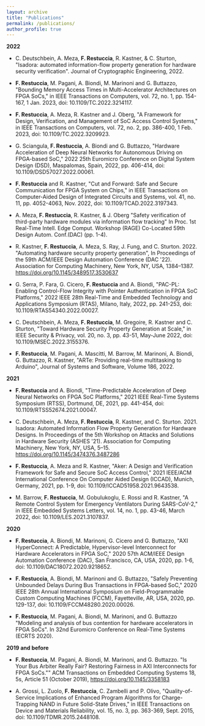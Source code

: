 ```yaml
---
layout: archive
title: "Publications"
permalink: /publications/
author_profile: true
---
```


**2022**

- C. Deutschbein, A. Meza, <b>F. Restuccia</b>, R. Kastner, & C. Sturton, "Isadora: automated information-flow property generation for hardware security verification". Journal of Cryptographic Engineering, 2022.

- <b>F. Restuccia</b>, M. Pagani, A. Biondi, M. Marinoni and G. Buttazzo, "Bounding Memory Access Times in Multi-Accelerator Architectures on FPGA SoCs," in IEEE Transactions on Computers, vol. 72, no. 1, pp. 154-167, 1 Jan. 2023, doi: 10.1109/TC.2022.3214117.

- <b>F. Restuccia</b>, A. Meza, R. Kastner and J. Oberg, "A Framework for Design, Verification, and Management of SoC Access Control Systems," in IEEE Transactions on Computers, vol. 72, no. 2, pp. 386-400, 1 Feb. 2023, doi: 10.1109/TC.2022.3209923.

- G. Sciangula, <b>F. Restuccia</b>, A. Biondi and G. Buttazzo, "Hardware Acceleration of Deep Neural Networks for Autonomous Driving on FPGA-based SoC," 2022 25th Euromicro Conference on Digital System Design (DSD), Maspalomas, Spain, 2022, pp. 406-414, doi: 10.1109/DSD57027.2022.00061.

- <b>F. Restuccia</b> and R. Kastner, "Cut and Forward: Safe and Secure Communication for FPGA System on Chips," in IEEE Transactions on Computer-Aided Design of Integrated Circuits and Systems, vol. 41, no. 11, pp. 4052-4063, Nov. 2022, doi: 10.1109/TCAD.2022.3197343.

- A. Meza, <b>F. Restuccia</b>, R. Kastner, & J. Oberg "Safety verification of third-party hardware modules via information flow tracking" In Proc. 1st Real-Time Intell. Edge Comput. Workshop (RAGE) Co-Located 59th Design Autom. Conf.(DAC) (pp. 1-4).

- R. Kastner, <b>F. Restuccia</b>, A. Meza, S. Ray, J. Fung, and C. Sturton. 2022. "Automating hardware security property generation", In Proceedings of the 59th ACM/IEEE Design Automation Conference (DAC '22). Association for Computing Machinery, New York, NY, USA, 1384–1387. https://doi.org/10.1145/3489517.3530637

- G. Serra, P. Fara, G. Cicero, <b>F. Restuccia</b> and A. Biondi, "PAC-PL: Enabling Control-Flow Integrity with Pointer Authentication in FPGA SoC Platforms," 2022 IEEE 28th Real-Time and Embedded Technology and Applications Symposium (RTAS), Milano, Italy, 2022, pp. 241-253, doi: 10.1109/RTAS54340.2022.00027.

- C. Deutschbein, A. Meza, <b>F. Restuccia</b>, M. Gregoire, R. Kastner and C. Sturton, "Toward Hardware Security Property Generation at Scale," in IEEE Security & Privacy, vol. 20, no. 3, pp. 43-51, May-June 2022, doi: 10.1109/MSEC.2022.3155376.

- <b>F. Restuccia</b>, M. Pagani, A. Mascitti, M. Barrow, M. Marinoni, A. Biondi, G. Buttazzo, R. Kastner, "ARTe: Providing real-time multitasking to Arduino", Journal of Systems and Software, Volume 186, 2022.



**2021**

- <b>F. Restuccia</b> and A. Biondi, "Time-Predictable Acceleration of Deep Neural Networks on FPGA SoC Platforms," 2021 IEEE Real-Time Systems Symposium (RTSS), Dortmund, DE, 2021, pp. 441-454, doi: 10.1109/RTSS52674.2021.00047.

- C. Deutschbein, A. Meza, <b>F. Restuccia</b>, R. Kastner, and C. Sturton. 2021. Isadora: Automated Information Flow Property Generation for Hardware Designs. In Proceedings of the 5th Workshop on Attacks and Solutions in Hardware Security (ASHES '21). Association for Computing Machinery, New York, NY, USA, 5–15. https://doi.org/10.1145/3474376.3487286

- <b>F. Restuccia</b>, A. Meza and R. Kastner, "Aker: A Design and Verification Framework for Safe and Secure SoC Access Control," 2021 IEEE/ACM International Conference On Computer Aided Design (ICCAD), Munich, Germany, 2021, pp. 1-9, doi: 10.1109/ICCAD51958.2021.9643538.

- M. Barrow, <b>F. Restuccia</b>, M. Gobulukoglu, E. Rossi and R. Kastner, "A Remote Control System for Emergency Ventilators During SARS-CoV-2," in IEEE Embedded Systems Letters, vol. 14, no. 1, pp. 43-46, March 2022, doi: 10.1109/LES.2021.3107837.

**2020**

- <b>F. Restuccia</b>, A. Biondi, M. Marinoni, G. Cicero and G. Buttazzo, "AXI HyperConnect: A Predictable, Hypervisor-level Interconnect for Hardware Accelerators in FPGA SoC," 2020 57th ACM/IEEE Design Automation Conference (DAC), San Francisco, CA, USA, 2020, pp. 1-6, doi: 10.1109/DAC18072.2020.9218652.

- <b>F. Restuccia</b>, A. Biondi, M. Marinoni and G. Buttazzo, "Safely Preventing Unbounded Delays During Bus Transactions in FPGA-based SoC," 2020 IEEE 28th Annual International Symposium on Field-Programmable Custom Computing Machines (FCCM), Fayetteville, AR, USA, 2020, pp. 129-137, doi: 10.1109/FCCM48280.2020.00026.

- <b>F. Restuccia</b>, M. Pagani, A. Biondi, M. Marinoni, and G. Buttazzo "Modeling and analysis of bus contention for hardware accelerators in FPGA SoCs". In 32nd Euromicro Conference on Real-Time Systems (ECRTS 2020).


**2019 and before**

- <b>F. Restuccia</b>, M. Pagani, A. Biondi, M. Marinoni, and G. Buttazzo. "Is Your Bus Arbiter Really Fair? Restoring Fairness in AXI Interconnects for FPGA SoCs."" ACM Transactions on Embedded Computing Systems 18, 5s, Article 51 (October 2019), https://doi.org/10.1145/3358183

- A. Grossi, L. Zuolo, <b>F. Restuccia</b>, C. Zambelli and P. Olivo, "Quality-of-Service Implications of Enhanced Program Algorithms for Charge-Trapping NAND in Future Solid-State Drives," in IEEE Transactions on Device and Materials Reliability, vol. 15, no. 3, pp. 363-369, Sept. 2015, doi: 10.1109/TDMR.2015.2448108.






















<!-- {% if author.googlescholar %}
  You can also find my articles on <u><a href="{{author.googlescholar}}">my Google Scholar profile</a>.</u>
{% endif %}

{% include base_path %}

{% for post in site.publications reversed %}
  {% include archive-single.html %}
{% endfor %} -->
